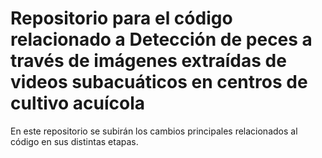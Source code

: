 # Repositorio para el código relacionado a Detección de peces a través de imágenes extraídas de videos subacuáticos en centros de cultivo acuícola

En este repositorio se subirán los cambios principales relacionados al código en sus distintas etapas.